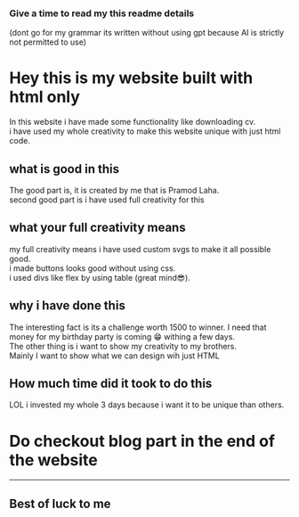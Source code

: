### Give a time to read my this readme details
(dont go for my grammar its written without using gpt because AI is strictly not permitted to use)

# Hey this is my website built with html only

In this website i have made some functionality like downloading cv.  
i have used my whole creativity to make this website unique with just html code.

## what is good in this

The good part is, it is created by me that is Pramod Laha.  
second good part is i have used full creativity for this

## what your full creativity means

my full creativity means i have used custom svgs to make it all possible good.  
i made buttons looks good without using css.  
i used divs like flex by using table (great mind😎).  

## why i have done this
The interesting fact is its a challenge worth 1500 to winner. I need that money for my birthday party is coming 😁 withing a few days.  
The other thing is i want to show my creativity to my brothers.  
Mainly I want to show what we can design wih just HTML

## How much time did it took to do this
LOL i invested my whole 3 days because i want it to be unique than others.

# Do checkout blog part in the end of the website
---
Best of luck to me
---
